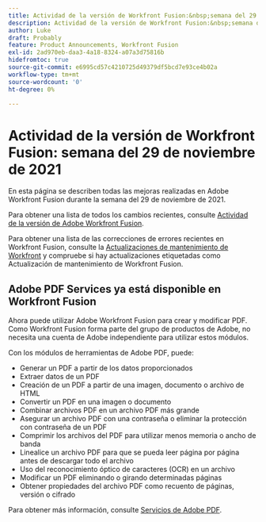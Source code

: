 ```yaml
---
title: Actividad de la versión de Workfront Fusion:&nbsp;semana del 29 de noviembre de 2021
description: Actividad de la versión de Workfront Fusion:&nbsp;semana del 29 de noviembre de 2021
author: Luke
draft: Probably
feature: Product Announcements, Workfront Fusion
exl-id: 2ad970eb-daa3-4a18-8324-a07a3d75816b
hidefromtoc: true
source-git-commit: e6995cd57c4210725d49379df5bcd7e93ce4b02a
workflow-type: tm+mt
source-wordcount: '0'
ht-degree: 0%

---
```


# Actividad de la versión de Workfront Fusion: semana del 29 de noviembre de 2021

En esta página se describen todas las mejoras realizadas en Adobe Workfront Fusion durante la semana del 29 de noviembre de 2021.

Para obtener una lista de todos los cambios recientes, consulte [Actividad de la versión de Adobe Workfront Fusion](../../../product-announcements/product-releases/fusion-release-activity/fusion-release-activity.md).

Para obtener una lista de las correcciones de errores recientes en Workfront Fusion, consulte la [Actualizaciones de mantenimiento de Workfront](https://experienceleague.adobe.com/docs/workfront-known-issues/releases/current-updates.html) y compruebe si hay actualizaciones etiquetadas como Actualización de mantenimiento de Workfront Fusion.

## Adobe PDF Services ya está disponible en Workfront Fusion

Ahora puede utilizar Adobe Workfront Fusion para crear y modificar PDF. Como Workfront Fusion forma parte del grupo de productos de Adobe, no necesita una cuenta de Adobe independiente para utilizar estos módulos.

Con los módulos de herramientas de Adobe PDF, puede:

* Generar un PDF a partir de los datos proporcionados
* Extraer datos de un PDF
* Creación de un PDF a partir de una imagen, documento o archivo de HTML
* Convertir un PDF en una imagen o documento
* Combinar archivos PDF en un archivo PDF más grande
* Asegurar un archivo PDF con una contraseña o eliminar la protección con contraseña de un PDF
* Comprimir los archivos del PDF para utilizar menos memoria o ancho de banda
* Linealice un archivo PDF para que se pueda leer página por página antes de descargar todo el archivo
* Uso del reconocimiento óptico de caracteres (OCR) en un archivo
* Modificar un PDF eliminando o girando determinadas páginas
* Obtener propiedades del archivo PDF como recuento de páginas, versión o cifrado

Para obtener más información, consulte [Servicios de Adobe PDF](../../../workfront-fusion/apps-and-their-modules/pdf-modules.md).
